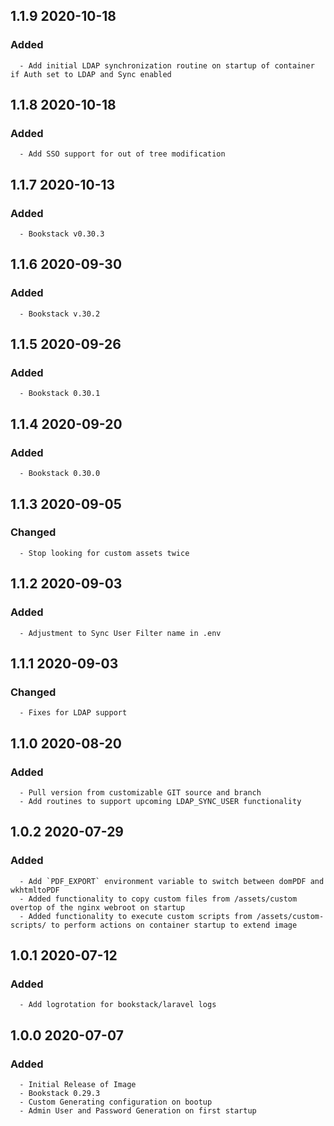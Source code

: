 ## 1.1.9 2020-10-18 <dave at tiredofit dot ca>

   ### Added
      - Add initial LDAP synchronization routine on startup of container if Auth set to LDAP and Sync enabled


## 1.1.8 2020-10-18 <dave at tiredofit dot ca>

   ### Added
      - Add SSO support for out of tree modification


## 1.1.7 2020-10-13 <dave at tiredofit dot ca>

   ### Added
      - Bookstack v0.30.3


## 1.1.6 2020-09-30 <dave at tiredofit dot ca>

   ### Added
      - Bookstack v.30.2


## 1.1.5 2020-09-26 <dave at tiredofit dot ca>

   ### Added
      - Bookstack 0.30.1


## 1.1.4 2020-09-20 <dave at tiredofit dot ca>

   ### Added
      - Bookstack 0.30.0


## 1.1.3 2020-09-05 <dave at tiredofit dot ca>

   ### Changed
      - Stop looking for custom assets twice


## 1.1.2 2020-09-03 <dave at tiredofit dot ca>

   ### Added
      - Adjustment to Sync User Filter name in .env


## 1.1.1 2020-09-03 <dave at tiredofit dot ca>

   ### Changed
      - Fixes for LDAP support


## 1.1.0 2020-08-20 <dave at tiredofit dot ca>

   ### Added
      - Pull version from customizable GIT source and branch
      - Add routines to support upcoming LDAP_SYNC_USER functionality


## 1.0.2 2020-07-29 <dave at tiredofit dot ca>

   ### Added
      - Add `PDF_EXPORT` environment variable to switch between domPDF and wkhtmltoPDF
      - Added functionality to copy custom files from /assets/custom overtop of the nginx webroot on startup
      - Added functionality to execute custom scripts from /assets/custom-scripts/ to perform actions on container startup to extend image


## 1.0.1 2020-07-12 <dave at tiredofit dot ca>

   ### Added
      - Add logrotation for bookstack/laravel logs


## 1.0.0 2020-07-07 <dave at tiredofit dot ca>

   ### Added
      - Initial Release of Image
      - Bookstack 0.29.3
      - Custom Generating configuration on bootup
      - Admin User and Password Generation on first startup
